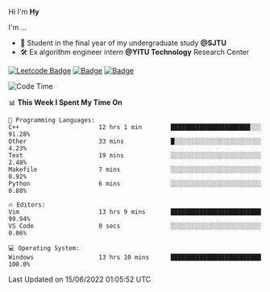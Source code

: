 Hi I'm **Hy**

I'm ...
- 📖 Student in the final year of my undergraduate study **@SJTU**
- 🛠️ Ex algorithm engineer intern **@YITU Technology** Research Center


[![Leetcode Badge](https://img.shields.io/badge/Leetcode-2719-GREEN.svg)](https://leetcode.cn/u/_hy3/)
[![Badge](https://cp-logo.vercel.app/codeforces/buhuixiedaima)](https://codeforces.com/profile/buhuixiedaima)
[![Badge](https://cp-logo.vercel.app/atcoder/Hy3)](https://atcoder.jp/users/Hy3)
<br>
<!--START_SECTION:waka-->
![Code Time](http://img.shields.io/badge/Code%20Time-0%20secs-blue)

📊 **This Week I Spent My Time On** 

```text
💬 Programming Languages: 
C++                      12 hrs 1 min        ██████████████████████░░░   91.28% 
Other                    33 mins             █░░░░░░░░░░░░░░░░░░░░░░░░   4.23% 
Text                     19 mins             ░░░░░░░░░░░░░░░░░░░░░░░░░   2.48% 
Makefile                 7 mins              ░░░░░░░░░░░░░░░░░░░░░░░░░   0.92% 
Python                   6 mins              ░░░░░░░░░░░░░░░░░░░░░░░░░   0.88%

🔥 Editors: 
Vim                      13 hrs 9 mins       █████████████████████████   99.94% 
VS Code                  0 secs              ░░░░░░░░░░░░░░░░░░░░░░░░░   0.06%

💻 Operating System: 
Windows                  13 hrs 10 mins      █████████████████████████   100.0%

```


 Last Updated on 15/06/2022 01:05:52 UTC
<!--END_SECTION:waka-->

